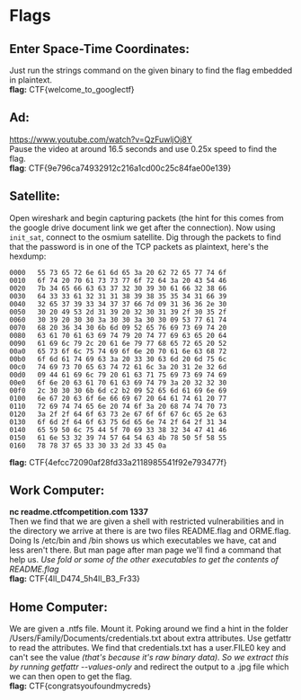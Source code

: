 # Flags  

## Enter Space-Time Coordinates:
Just run the strings command on the given binary to find the flag embedded in
plaintext.  
**flag:** CTF{welcome_to_googlectf}

## Ad:
https://www.youtube.com/watch?v=QzFuwljOj8Y  
Pause the video at around 16.5 seconds and use 0.25x speed to find the flag.  
**flag**: CTF{9e796ca74932912c216a1cd00c25c84fae00e139}

## Satellite:
Open wireshark and begin capturing packets (the hint for this comes from the
google drive document link we get after the connection). Now using `init_sat`,
connect to the osmium satellite. Dig through the packets to find that the
password is in one of the TCP packets as plaintext, here's the hexdump:  
```
0000   55 73 65 72 6e 61 6d 65 3a 20 62 72 65 77 74 6f
0010   6f 74 20 70 61 73 73 77 6f 72 64 3a 20 43 54 46
0020   7b 34 65 66 63 63 37 32 30 39 30 61 66 32 38 66
0030   64 33 33 61 32 31 31 38 39 38 35 35 34 31 66 39
0040   32 65 37 39 33 34 37 37 66 7d 09 31 36 36 2e 30
0050   30 20 49 53 2d 31 39 20 32 30 31 39 2f 30 35 2f
0060   30 39 20 30 30 3a 30 30 3a 30 30 09 53 77 61 74
0070   68 20 36 34 30 6b 6d 09 52 65 76 69 73 69 74 20
0080   63 61 70 61 63 69 74 79 20 74 77 69 63 65 20 64
0090   61 69 6c 79 2c 20 61 6e 79 77 68 65 72 65 20 52
00a0   65 73 6f 6c 75 74 69 6f 6e 20 70 61 6e 63 68 72
00b0   6f 6d 61 74 69 63 3a 20 33 30 63 6d 20 6d 75 6c
00c0   74 69 73 70 65 63 74 72 61 6c 3a 20 31 2e 32 6d
00d0   09 44 61 69 6c 79 20 61 63 71 75 69 73 69 74 69
00e0   6f 6e 20 63 61 70 61 63 69 74 79 3a 20 32 32 30
00f0   2c 30 30 30 6b 6d c2 b2 09 52 65 6d 61 69 6e 69
0100   6e 67 20 63 6f 6e 66 69 67 20 64 61 74 61 20 77
0110   72 69 74 74 65 6e 20 74 6f 3a 20 68 74 74 70 73
0120   3a 2f 2f 64 6f 63 73 2e 67 6f 6f 67 6c 65 2e 63
0130   6f 6d 2f 64 6f 63 75 6d 65 6e 74 2f 64 2f 31 34
0140   65 59 50 6c 75 44 5f 70 69 33 38 32 34 47 41 46
0150   61 6e 53 32 39 74 57 64 54 63 4b 78 50 5f 58 55
0160   78 78 37 65 33 30 33 2d 33 45 0a
```  
**flag:** CTF{4efcc72090af28fd33a2118985541f92e793477f}

## Work Computer:  
**nc readme.ctfcompetition.com 1337**  
Then we find that we are given a shell with restricted vulnerabilities
and in the directory we arrive at there is are two files README.flag and
ORME.flag. Doing ls /etc/bin and /bin shows us which executables we have,
cat and less aren't there. But man page after man page we'll find a command
that help us. *Use fold or some of the other executables to get the contents
of README.flag*  
 **flag:** CTF{4ll_D474_5h4ll_B3_Fr33}

## Home Computer:
We are given a .ntfs file. Mount it. Poking around we find a hint in the
folder /Users/Family/Documents/credentials.txt about extra attributes. Use
getfattr to read the attributes. We find that credentials.txt has a user.FILE0
key and can't see the value *(that's because it's raw binary data). So we
extract this by running getfattr --values-only* and redirect the output to a
.jpg file which we can then open to get the flag.  
**flag:** CTF{congratsyoufoundmycreds}
